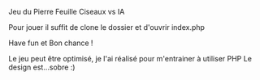 Jeu du Pierre Feuille Ciseaux vs IA

Pour jouer il suffit de clone le dossier et d'ouvrir index.php

Have fun et Bon chance ! 

Le jeu peut être optimisé, je l'ai réalisé pour m'entrainer à utiliser PHP 
Le design est...sobre :)

